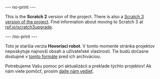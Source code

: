 --- no-print ---

This is the **Scratch 2** version of the project. There is also a [Scratch 3 version of the project](https://projects.raspberrypi.org/sk-SK/projects/chatbot).
Find information about moving to Scratch 3 at [rpf.io/scratch3upgrade](https://rpf.io/scratch3upgrade).

--- /no-print ---

Toto je staršia verzia **Hovoriaci robot**. V tomto momente stránka projektov neposkytuje najnovší obsah a užívateľské vlastnosti. Tie budú dočasne dostupné v [tomto formáte](images/ChatBot.pdf) pred ich archiváciou. 

Potrebujeme Vašu pomoc pri aktualizácii a preklade týchto projektov! Ak nám viete pomôcť, prosím [dajte nám vedieť](https://rpf.io/translators).
